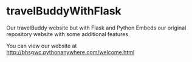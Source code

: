 # travelBuddyWithFlask
Our travelBuddy website but with Flask and Python
Embeds our original repository website with some additional features

You can view our website  at http://bhsgwc.pythonanywhere.com/welcome.html
